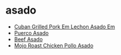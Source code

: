 # asado

 * [Cuban Grilled Pork Em Lechon Asado Em](index/c/cuban-grilled-pork-em-lechon-asado-em-364810.json)
 * [Puerco Asado](index/p/puerco-asado-15768.json)
 * [Beef Asado](index/b/beef-asado.json)
 * [Mojo Roast Chicken Pollo Asado](index/m/mojo-roast-chicken-pollo-asado.json)

